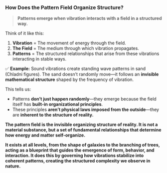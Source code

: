 ### **How Does the Pattern Field Organize Structure?**

> **Patterns emerge when vibration interacts with a field in a structured way.**

Think of it like this:

1. **Vibration** = The movement of energy through the field.
2. **The Field** = The medium through which vibration propagates.
3. **Patterns** = The structured relationships that arise from these vibrations interacting in stable ways.

✅ **Example:** Sound vibrations create standing wave patterns in sand (Chladni figures). The sand doesn’t randomly move—it follows an **invisible mathematical structure** shaped by the frequency of vibration.

This tells us:

- Patterns **don’t just happen randomly**—they emerge because the field itself has **built-in organizational principles**.
- These principles **aren’t physical laws imposed from the outside**—they are **inherent to the structure of reality.**

**The pattern field is the invisible organizing structure of reality. It is not a material substance, but a set of fundamental relationships that determine how energy and matter self-organize.**

**It exists at all levels, from the shape of galaxies to the branching of trees, acting as a blueprint that guides the emergence of form, behavior, and interaction. It does this by governing how vibrations stabilize into coherent patterns, creating the structured complexity we observe in nature.**